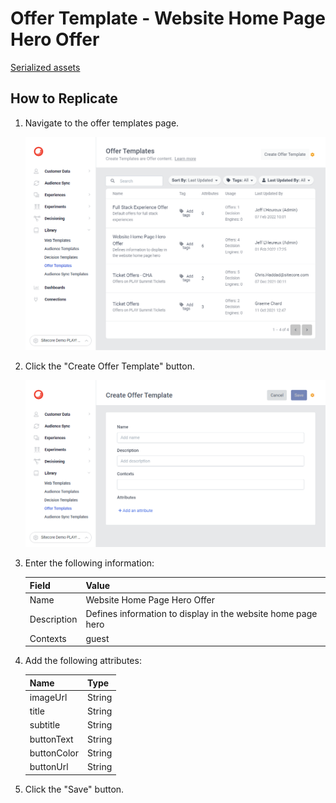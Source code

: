 # Offer Template - Website Home Page Hero Offer

[Serialized assets](/demo/experience/personalize/library/offerTemplates/Website%20Home%20Page%20Hero%20Offer)

## How to Replicate

1. Navigate to the offer templates page.

   ![Offer Templates page](..\Offer-templates.png)

2. Click the "Create Offer Template" button.

   ![Create Offer Template](..\Create.png)

3. Enter the following information:

   |Field|Value|
   |-|-|
   |Name|Website Home Page Hero Offer|
   |Description|Defines information to display in the website home page hero|
   |Contexts|guest|

4. Add the following attributes:

   |Name|Type|
   |-|-|
   |imageUrl|String|
   |title|String|
   |subtitle|String|
   |buttonText|String|
   |buttonColor|String|
   |buttonUrl|String|

5. Click the "Save" button.
